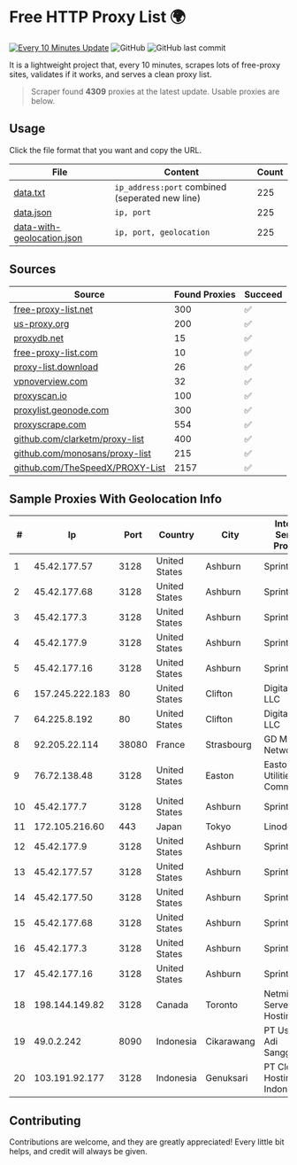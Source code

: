 
# Free HTTP Proxy List 🌍

[![Every 10 Minutes Update](https://github.com/mertguvencli/http-proxy-list/actions/workflows/main.yml/badge.svg?branch=main)](https://github.com/mertguvencli/http-proxy-list/actions/workflows/main.yml)
![GitHub](https://img.shields.io/github/license/mertguvencli/http-proxy-list)
![GitHub last commit](https://img.shields.io/github/last-commit/mertguvencli/http-proxy-list)

It is a lightweight project that, every 10 minutes, scrapes lots of free-proxy sites, validates if it works, and serves a clean proxy list.


> Scraper found **4309** proxies at the latest update. Usable proxies are below.

## Usage

Click the file format that you want and copy the URL.


|File|Content|Count|
|----|-------|-----|
|[data.txt](https://raw.githubusercontent.com/mertguvencli/http-proxy-list/main/proxy-list/data.txt)|`ip_address:port` combined (seperated new line)|225|
|[data.json](https://raw.githubusercontent.com/mertguvencli/http-proxy-list/main/proxy-list/data.json)|`ip, port`|225|
|[data-with-geolocation.json](https://raw.githubusercontent.com/mertguvencli/http-proxy-list/main/proxy-list/data-with-geolocation.json)|`ip, port, geolocation`|225|

## Sources

|Source|Found Proxies|Succeed|
|------|-------------|-------|
|[free-proxy-list.net](https://free-proxy-list.net)|300|✅|
|[us-proxy.org](https://www.us-proxy.org)|200|✅|
|[proxydb.net](http://proxydb.net)|15|✅|
|[free-proxy-list.com](https://free-proxy-list.com/?page=&port=&type%5B%5D=http&type%5B%5D=https&up_time=0&search=Search)|10|✅|
|[proxy-list.download](https://www.proxy-list.download/HTTP)|26|✅|
|[vpnoverview.com](https://vpnoverview.com/privacy/anonymous-browsing/free-proxy-servers)|32|✅|
|[proxyscan.io](https://www.proxyscan.io)|100|✅|
|[proxylist.geonode.com](https://proxylist.geonode.com/api/proxy-list?limit=300&page=1&sort_by=lastChecked&sort_type=desc&protocols=http,https)|300|✅|
|[proxyscrape.com](https://api.proxyscrape.com/v2/?request=displayproxies&protocol=http&timeout=10000&country=all&ssl=all&anonymity=all)|554|✅|
|[github.com/clarketm/proxy-list](https://raw.githubusercontent.com/clarketm/proxy-list/master/proxy-list-raw.txt)|400|✅|
|[github.com/monosans/proxy-list](https://raw.githubusercontent.com/monosans/proxy-list/main/proxies/http.txt)|215|✅|
|[github.com/TheSpeedX/PROXY-List](https://raw.githubusercontent.com/TheSpeedX/PROXY-List/master/http.txt)|2157|✅|


## Sample Proxies With Geolocation Info

|#|Ip|Port|Country|City|Internet Service Provider|
|-|--|----|-------|----|-------------------------|
|1|45.42.177.57|3128|United States|Ashburn|Sprint|
|2|45.42.177.68|3128|United States|Ashburn|Sprint|
|3|45.42.177.3|3128|United States|Ashburn|Sprint|
|4|45.42.177.9|3128|United States|Ashburn|Sprint|
|5|45.42.177.16|3128|United States|Ashburn|Sprint|
|6|157.245.222.183|80|United States|Clifton|DigitalOcean, LLC|
|7|64.225.8.192|80|United States|Clifton|DigitalOcean, LLC|
|8|92.205.22.114|38080|France|Strasbourg|GD MASS Network|
|9|76.72.138.48|3128|United States|Easton|Easton Utilities Commission|
|10|45.42.177.7|3128|United States|Ashburn|Sprint|
|11|172.105.216.60|443|Japan|Tokyo|Linode, LLC|
|12|45.42.177.9|3128|United States|Ashburn|Sprint|
|13|45.42.177.57|3128|United States|Ashburn|Sprint|
|14|45.42.177.50|3128|United States|Ashburn|Sprint|
|15|45.42.177.68|3128|United States|Ashburn|Sprint|
|16|45.42.177.3|3128|United States|Ashburn|Sprint|
|17|45.42.177.16|3128|United States|Ashburn|Sprint|
|18|198.144.149.82|3128|Canada|Toronto|Netminders Server Hosting|
|19|49.0.2.242|8090|Indonesia|Cikarawang|PT Usaha Adi Sanggoro|
|20|103.191.92.177|3128|Indonesia|Genuksari|PT Cloud Hosting Indonesia|



## Contributing

Contributions are welcome, and they are greatly appreciated! Every
little bit helps, and credit will always be given.

